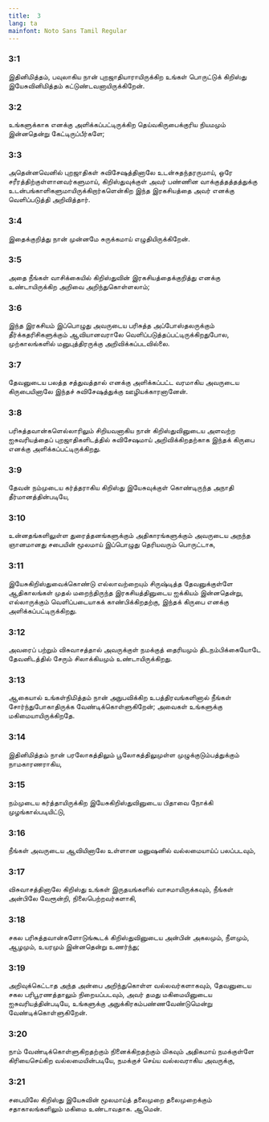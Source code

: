 ```yaml
---
title:  3
lang: ta
mainfont: Noto Sans Tamil Regular
---
```


###  3:1

இதினிமித்தம், பவுலாகிய நான் புறஜாதியாராயிருக்கிற உங்கள் பொருட்டுக் கிறிஸ்து இயேசுவினிமித்தம் கட்டுண்டவனாயிருக்கிறேன்.

###  3:2

உங்களுக்காக எனக்கு அளிக்கப்பட்டிருக்கிற தெய்வகிருபைக்குரிய நியமமும் இன்னதென்று கேட்டிருப்பீர்களே;

###  3:3

அதென்னவெனில் புறஜாதிகள் சுவிசேஷத்தினாலே உடன்சுதந்தரருமாய், ஒரே சரீரத்திற்குள்ளானவர்களுமாய், கிறிஸ்துவுக்குள் அவர் பண்ணின வாக்குத்தத்தத்துக்கு உடன்பங்காளிகளுமாயிருக்கிறார்களென்கிற இந்த இரகசியத்தை அவர் எனக்கு வெளிப்படுத்தி அறிவித்தார்.

###  3:4

இதைக்குறித்து நான் முன்னமே சுருக்கமாய் எழுதியிருக்கிறேன்.

###  3:5

அதை நீங்கள் வாசிக்கையில் கிறிஸ்துவின் இரகசியத்தைக்குறித்து எனக்கு உண்டாயிருக்கிற அறிவை அறிந்துகொள்ளலாம்;

###  3:6

இந்த இரகசியம் இப்பொழுது அவருடைய பரிசுத்த அப்போஸ்தலருக்கும் தீர்க்கதரிசிகளுக்கும் ஆவியானவராலே வெளிப்படுத்தப்பட்டிருக்கிறதுபோல, முற்காலங்களில் மனுபுத்திரருக்கு அறிவிக்கப்படவில்லை.

###  3:7

தேவனுடைய பலத்த சத்துவத்தால் எனக்கு அளிக்கப்பட்ட வரமாகிய அவருடைய கிருபையினாலே இந்தச் சுவிசேஷத்துக்கு ஊழியக்காரனானேன்.

###  3:8

பரிசுத்தவான்களெல்லாரிலும் சிறியவனாகிய நான் கிறிஸ்துவினுடைய அளவற்ற ஐசுவரியத்தைப் புறஜாதிகளிடத்தில் சுவிசேஷமாய் அறிவிக்கிறதற்காக இந்தக் கிருபை எனக்கு அளிக்கப்பட்டிருக்கிறது.

###  3:9

தேவன் நம்முடைய கர்த்தராகிய கிறிஸ்து இயேசுவுக்குள் கொண்டிருந்த அநாதி தீர்மானத்தின்படியே,

###  3:10

உன்னதங்களிலுள்ள துரைத்தனங்களுக்கும் அதிகாரங்களுக்கும் அவருடைய அநந்த ஞானமானது சபையின் மூலமாய் இப்பொழுது தெரியவரும் பொருட்டாக,

###  3:11

இயேசுகிறிஸ்துவைக்கொண்டு எல்லாவற்றையும் சிருஷ்டித்த தேவனுக்குள்ளே ஆதிகாலங்கள் முதல் மறைந்திருந்த இரகசியத்தினுடைய ஐக்கியம் இன்னதென்று, எல்லாருக்கும் வெளிப்படையாகக் காண்பிக்கிறதற்கு, இந்தக் கிருபை எனக்கு அளிக்கப்பட்டிருக்கிறது.

###  3:12

அவரைப் பற்றும் விசுவாசத்தால் அவருக்குள் நமக்குத் தைரியமும் திடநம்பிக்கையோடே தேவனிடத்தில் சேரும் சிலாக்கியமும் உண்டாயிருக்கிறது.

###  3:13

ஆகையால் உங்கள்நிமித்தம் நான் அநுபவிக்கிற உபத்திரவங்களினால் நீங்கள் சோர்ந்துபோகாதிருக்க வேண்டிக்கொள்ளுகிறேன்; அவைகள் உங்களுக்கு மகிமையாயிருக்கிறதே.

###  3:14

இதினிமித்தம் நான் பரலோகத்திலும் பூலோகத்திலுமுள்ள முழுக்குடும்பத்துக்கும் நாமகாரணராகிய,

###  3:15

நம்முடைய கர்த்தாயிருக்கிற இயேசுகிறிஸ்துவினுடைய பிதாவை நோக்கி முழங்கால்படியிட்டு,

###  3:16

நீங்கள் அவருடைய ஆவியினாலே உள்ளான மனுஷனில் வல்லமையாய்ப் பலப்படவும்,

###  3:17

விசுவாசத்தினாலே கிறிஸ்து உங்கள் இருதயங்களில் வாசமாயிருக்கவும், நீங்கள் அன்பிலே வேரூன்றி, நிலைபெற்றவர்களாகி,

###  3:18

சகல பரிசுத்தவான்களோடுங்கூடக் கிறிஸ்துவினுடைய அன்பின் அகலமும், நீளமும், ஆழமும், உயரமும் இன்னதென்று உணர்ந்து;

###  3:19

அறிவுக்கெட்டாத அந்த அன்பை அறிந்துகொள்ள வல்லவர்களாகவும், தேவனுடைய சகல பரிபூரணத்தாலும் நிறையப்படவும், அவர் தமது மகிமையினுடைய ஐசுவரியத்தின்படியே, உங்களுக்கு அநுக்கிரகம்பண்ணவேண்டுமென்று வேண்டிக்கொள்ளுகிறேன்.

###  3:20

நாம் வேண்டிக்கொள்ளுகிறதற்கும் நினைக்கிறதற்கும் மிகவும் அதிகமாய் நமக்குள்ளே கிரியைசெய்கிற வல்லமையின்படியே, நமக்குச் செய்ய வல்லவராகிய அவருக்கு,

###  3:21

சபையிலே கிறிஸ்து இயேசுவின் மூலமாய்த் தலைமுறை தலைமுறைக்கும் சதாகாலங்களிலும் மகிமை உண்டாவதாக. ஆமென்.

